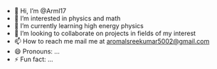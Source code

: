 - 👋 Hi, I’m @Arml17
- 👀 I’m interested in physics and math
- 🌱 I’m currently learning high energy physics 
- 💞️ I’m looking to collaborate on projects in fields of my interest 
- 📫 How to reach me mail me at aromalsreekumar5002@gmail.com
- 😄 Pronouns: ...
- ⚡ Fun fact: ...

<!---
Arml17/Arml17 is a ✨ special ✨ repository because its `README.md` (this file) appears on your GitHub profile.
You can click the Preview link to take a look at your changes.
--->

